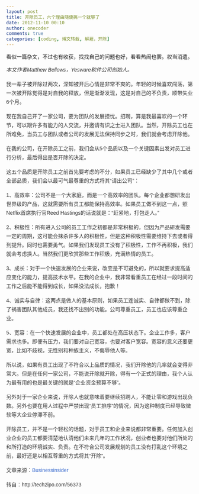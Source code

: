 ```yaml
---
layout: post
title: 开除员工，六个理由随便挑一个就够了
date: 2012-11-10 00:10
author: onecoder
comments: true
categories: [coding, 博文转载, 解雇，开除]
---
```

<p>
	看似一篇杂文，不过也有收获，找找自己的问题也好，看看热闹也罢。权当消遣。</p>
<p style="margin: 0px; padding: 0px 0px 15px; border: 0px; outline: 0px; font-size: 14px; vertical-align: baseline; line-height: 24px; color: rgb(51, 51, 51); font-family: 宋体, Arial, Helvetica, sans-serif;">
	<em style="margin: 0px; padding: 0px; border: 0px; outline: 0px; vertical-align: baseline;">本文作者Matthew Bellows，Yesware软件公司创始人。</em></p>
<p style="margin: 0px; padding: 0px 0px 15px; border: 0px; outline: 0px; font-size: 14px; vertical-align: baseline; line-height: 24px; color: rgb(51, 51, 51); font-family: 宋体, Arial, Helvetica, sans-serif;">
	我一辈子被开除过两次，深知被开后心情是非常不爽的。年轻的时候喜欢闯荡，第一次被开除觉得是对自我的释放，但是渐渐发现，这是对自己的不负责，顺带失业6个月。</p>
<p style="margin: 0px; padding: 0px 0px 15px; border: 0px; outline: 0px; font-size: 14px; vertical-align: baseline; line-height: 24px; color: rgb(51, 51, 51); font-family: 宋体, Arial, Helvetica, sans-serif;">
	现在我自己开了一家公司，要为团队的发展担忧。招聘，算是我最喜欢的一个环节，可以跟许多有能力的人交流，并邀请有识之士进入团队。当然，开除员工也在所难免，当员工与团队或者公司的发展无法保持同步之时，我们就会考虑开除他。</p>
<p style="margin: 0px; padding: 0px 0px 15px; border: 0px; outline: 0px; font-size: 14px; vertical-align: baseline; line-height: 24px; color: rgb(51, 51, 51); font-family: 宋体, Arial, Helvetica, sans-serif;">
	在我的公司，在开除员工之前，我们会从5个品质以及一个关键因素出发对员工进行分析，最后得出是否开除的决定。</p>
<p style="margin: 0px; padding: 0px 0px 15px; border: 0px; outline: 0px; font-size: 14px; vertical-align: baseline; line-height: 24px; color: rgb(51, 51, 51); font-family: 宋体, Arial, Helvetica, sans-serif;">
	这五个品质是开除员工之前首先要考虑的不分，如果员工已经缺少了其中几个或者全部品质，我们会以最可气最尊重的方式将其&ldquo;请出公司&rdquo;：</p>
<p style="margin: 0px; padding: 0px 0px 15px; border: 0px; outline: 0px; font-size: 14px; vertical-align: baseline; line-height: 24px; color: rgb(51, 51, 51); font-family: 宋体, Arial, Helvetica, sans-serif;">
	1、高效率：公司不是一个大家庭，而是一个高效率的团队。每个企业都想研发出世界级的产品，这就需要所有员工都能保持高效率。如果员工做不到这一点，照Netflix首席执行官Reed Hastings的话说就是：&ldquo;赶紧地，打包走人。&rdquo;</p>
<p style="margin: 0px; padding: 0px 0px 15px; border: 0px; outline: 0px; font-size: 14px; vertical-align: baseline; line-height: 24px; color: rgb(51, 51, 51); font-family: 宋体, Arial, Helvetica, sans-serif;">
	2、积极性：所有进入公司的员工工作之初都是非常积极的，但因为产品研发需要一定的周期，这可能会抹杀许多人的积极性，但是这种积极性需要维持下去或者得到提升。同时也需要勇气。如果我们发现员工没有了积极性，工作不再积极，我们就会考虑换人。当然我们更欣赏那些工作积极，充满热情的员工。</p>
<p style="margin: 0px; padding: 0px 0px 15px; border: 0px; outline: 0px; font-size: 14px; vertical-align: baseline; line-height: 24px; color: rgb(51, 51, 51); font-family: 宋体, Arial, Helvetica, sans-serif;">
	3、成长：对于一个快速发展的企业来说，改变是不可避免的，所以就要求提高适应变化的能力，提高技术水平。在我的企业中，我非常看重员工在经过一段时间的工作之后能不能得到成长，如果没法成长，抱歉！</p>
<p style="margin: 0px; padding: 0px 0px 15px; border: 0px; outline: 0px; font-size: 14px; vertical-align: baseline; line-height: 24px; color: rgb(51, 51, 51); font-family: 宋体, Arial, Helvetica, sans-serif;">
	4、诚实与自律：这两点是做人的基本原则，如果员工连诚实、自律都做不到，除了祸害团队其他成员，我还找不出别的功能。公司尊重员工，员工也应该尊重企业。</p>
<p style="margin: 0px; padding: 0px 0px 15px; border: 0px; outline: 0px; font-size: 14px; vertical-align: baseline; line-height: 24px; color: rgb(51, 51, 51); font-family: 宋体, Arial, Helvetica, sans-serif;">
	5、宽容：在一个快速发展的企业中，员工都处在高压状态下。企业工作多，客户需求也多。即便有压力，我们要对自己宽容，也要对客户宽容。宽容的意义还要更宽，比如不歧视，无性别和种族主义，不侮辱他人等。</p>
<p style="margin: 0px; padding: 0px 0px 15px; border: 0px; outline: 0px; font-size: 14px; vertical-align: baseline; line-height: 24px; color: rgb(51, 51, 51); font-family: 宋体, Arial, Helvetica, sans-serif;">
	所以说，如果有员工出现了不符合以上品质的情况，我们开除他的几率就会变得非常大。但是在任何一家公司，不能说开除就开除，得有一个正式的理由，我个人认为最有用的也是最关键的就是&ldquo;企业资金预算不够&rdquo;。</p>
<p style="margin: 0px; padding: 0px 0px 15px; border: 0px; outline: 0px; font-size: 14px; vertical-align: baseline; line-height: 24px; color: rgb(51, 51, 51); font-family: 宋体, Arial, Helvetica, sans-serif;">
	另外对于一家企业来说，开除人也就意味着要继续招聘人，不能让零和游戏出现负数。另外也要在用人过程中严禁出现&ldquo;员工排序&rdquo;的情况，因为这种制度已经导致微软等大企业停滞不前。</p>
<p style="margin: 0px; padding: 0px 0px 15px; border: 0px; outline: 0px; font-size: 14px; vertical-align: baseline; line-height: 24px; color: rgb(51, 51, 51); font-family: 宋体, Arial, Helvetica, sans-serif;">
	开除员工，并不是一个轻松的话题，对于员工和企业来说都非常重要。任何加入创业企业的员工都要清楚地认清他们未来几年的工作状况，创业者也要对他们所处的和所打造的环境诚实、负责。在不符合公司发展规划的员工没有打乱这个环境之前，最好还是以相互尊重的方式将其&ldquo;开除&rdquo;。</p>
<p style="margin: 0px; padding: 0px 0px 15px; border: 0px; outline: 0px; font-size: 14px; vertical-align: baseline; line-height: 24px; color: rgb(51, 51, 51); font-family: 宋体, Arial, Helvetica, sans-serif;">
	文章来源：<a href="http://www.businessinsider.com/6-reasons-to-fire-someone-matthew-bellows-yesware-2012-11" style="margin: 0px; padding: 0px; vertical-align: baseline; color: rgb(51, 102, 204); outline-style: none; -webkit-tap-highlight-color: rgb(252, 215, 0); text-decoration: initial;" target="_blank">Businessinsider</a></p>
<p style="margin: 0px; padding: 0px 0px 15px; border: 0px; outline: 0px; font-size: 14px; vertical-align: baseline; line-height: 24px; color: rgb(51, 51, 51); font-family: 宋体, Arial, Helvetica, sans-serif;">
	转自：http://tech2ipo.com/56373</p>

